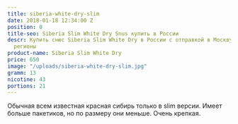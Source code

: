```yaml
---
title: siberia-white-dry-slim
date: 2018-01-18 12:34:00 Z
position: 0
title-seo: Siberia Slim White Dry Snus купить в России
descr: Купить снюс Siberia Slim White Dry в России с отправкой в Москву, СПБ и другие
  регионы
product-name: Siberia Slim White Dry
price: 650
image: "/uploads/siberia-white-dry-slim.jpg"
gramm: 13
nicotine: 43
portions: 21
---
```


Обычная всем известная красная сибирь только в slim версии.
Имеет больше пакетиков, но по размеру они меньше.
Очень крепкая.
